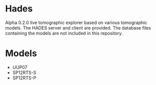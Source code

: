 # Hades

Alpha 0.2.0 live tomographic explorer based on various tomographic models. The HADES server and client are provided. The database files containing the models are not included in this repository.

# Models

* UUP07
* SP12RTS-S
* SP12RTS-P
